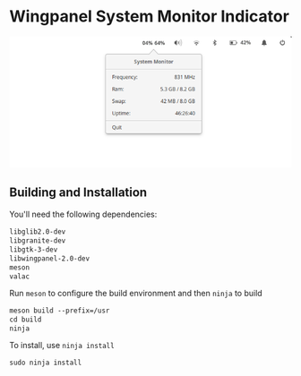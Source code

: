 # Wingpanel System Monitor Indicator

![Screenshot](data/images/screenshot.png)

## Building and Installation

You'll need the following dependencies:

```
libglib2.0-dev
libgranite-dev
libgtk-3-dev
libwingpanel-2.0-dev
meson
valac
```


Run `meson` to configure the build environment and then `ninja` to build

```
meson build --prefix=/usr
cd build
ninja
```

To install, use `ninja install`

```
sudo ninja install
```

